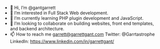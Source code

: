 - 👋 Hi, I’m @gantgarrett
- 👀 I’m interested in Full Stack Web development.
- 🌱 I’m currently learning PHP plugin development and JavaScript.
- 💞️ I’m looking to collaborate on building websites, front end templates, and backend architecture.
- 📫 How to reach me garrett@garrettgant.com Twitter: @Garrtastrophe LinkedIn: https://www.linkedin.com/in/garrettgant/ 

<!---
gantgarrett/gantgarrett is a ✨ special ✨ repository because its `README.md` (this file) appears on your GitHub profile.
You can click the Preview link to take a look at your changes.
--->
